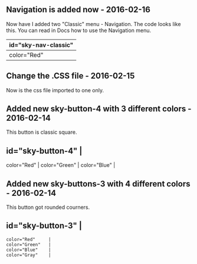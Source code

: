 ## Navigation is added now - 2016-02-16
Now have I added two "Classic" menu - Navigation. The code looks like this.
You can read in Docs how to use the Navigation menu.

id="sky-nav-classic" | 
-------------------- |
color="Red" |


## Change the .CSS file - 2016-02-15
Now is the css file imported to one only.

## Added new sky-button-4 with 3 different colors - 2016-02-14
This button is classic square.

id="sky-button-4" |
---------
color="Red" |
color="Green" |
color="Blue" |

## Added new sky-buttons-3 with 4 different colors - 2016-02-14
This button got rounded courners.


  id="sky-button-3" |
  -----------
    color="Red"     |
    color="Green"   |
    color="Blue"    |
    color="Gray"    |
  
  



